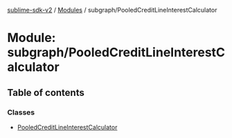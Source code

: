 [sublime-sdk-v2](../README.md) / [Modules](../modules.md) / subgraph/PooledCreditLineInterestCalculator

# Module: subgraph/PooledCreditLineInterestCalculator

## Table of contents

### Classes

- [PooledCreditLineInterestCalculator](../classes/subgraph_PooledCreditLineInterestCalculator.PooledCreditLineInterestCalculator.md)
